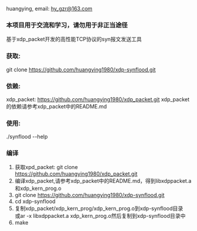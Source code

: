 huangying, email: hy_gzr@163.com <br>
### 本项目用于交流和学习，请勿用于非正当途径

基于xdp_packet开发的高性能TCP协议的syn报文发送工具<br>
### 获取:
git clone https://github.com/huangying1980/xdp-synflood.git
### 依赖:
xdp_packet: https://github.com/huangying1980/xdp_packet.git
xdp_packet的依赖请参考xdp_packet中的README.md
### 使用:
./synflood --help
### 编译
1.  获取xpd_packet: git clone https://github.com/huangying1980/xdp_packet.git
2.  编译xdp_packet,请参考xdp_packet中的README.md，得到libxdppacket.a和xdp_kern_prog.o
3.  git clone https://github.com/huangying1980/xdp-synflood.git
4.  cd xdp-synflood
5.  复制xdp_packet/xdp_kern_prog/xdp_kern_prog.o到xdp-synflood目录<br>
    或ar -x libxdppacket.a xdp_kern_prog.o然后复制到xdp-synflood目录中
6.  make
